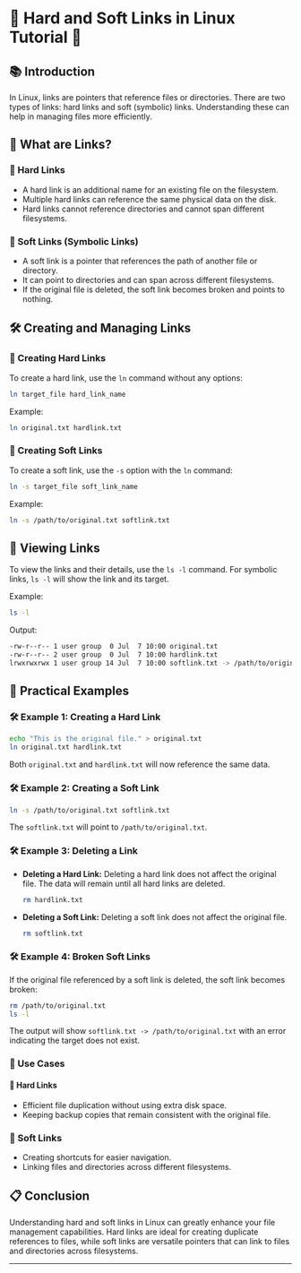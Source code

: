 # 🐧 Hard and Soft Links in Linux Tutorial 🐧

## 📚 Introduction

In Linux, links are pointers that reference files or directories. There are two types of links: hard links and soft (symbolic) links. Understanding these can help in managing files more efficiently.

## 🔗 What are Links?

### 📂 Hard Links

- A hard link is an additional name for an existing file on the filesystem.
- Multiple hard links can reference the same physical data on the disk.
- Hard links cannot reference directories and cannot span different filesystems.

### 🔗 Soft Links (Symbolic Links)

- A soft link is a pointer that references the path of another file or directory.
- It can point to directories and can span across different filesystems.
- If the original file is deleted, the soft link becomes broken and points to nothing.

## 🛠️ Creating and Managing Links

### 📂 Creating Hard Links

To create a hard link, use the `ln` command without any options:

```bash
ln target_file hard_link_name
```

Example:

```bash
ln original.txt hardlink.txt
```

### 🔗 Creating Soft Links

To create a soft link, use the `-s` option with the `ln` command:

```bash
ln -s target_file soft_link_name
```

Example:

```bash
ln -s /path/to/original.txt softlink.txt
```

## 👀 Viewing Links

To view the links and their details, use the `ls -l` command. For symbolic links, `ls -l` will show the link and its target.

Example:

```bash
ls -l
```

Output:

```bash
-rw-r--r-- 1 user group  0 Jul  7 10:00 original.txt
-rw-r--r-- 2 user group  0 Jul  7 10:00 hardlink.txt
lrwxrwxrwx 1 user group 14 Jul  7 10:00 softlink.txt -> /path/to/original.txt
```

## 🧰 Practical Examples

### 🛠️ Example 1: Creating a Hard Link

```bash
echo "This is the original file." > original.txt
ln original.txt hardlink.txt
```

Both `original.txt` and `hardlink.txt` will now reference the same data.

### 🛠️ Example 2: Creating a Soft Link

```bash
ln -s /path/to/original.txt softlink.txt
```

The `softlink.txt` will point to `/path/to/original.txt`.

### 🛠️ Example 3: Deleting a Link

- **Deleting a Hard Link:** Deleting a hard link does not affect the original file. The data will remain until all hard links are deleted.

  ```bash
  rm hardlink.txt
  ```

- **Deleting a Soft Link:** Deleting a soft link does not affect the original file.

  ```bash
  rm softlink.txt
  ```

### 🛠️ Example 4: Broken Soft Links

If the original file referenced by a soft link is deleted, the soft link becomes broken:

```bash
rm /path/to/original.txt
ls -l
```

The output will show `softlink.txt -> /path/to/original.txt` with an error indicating the target does not exist.

### 📝 Use Cases

#### 📂 Hard Links

- Efficient file duplication without using extra disk space.
- Keeping backup copies that remain consistent with the original file.

### 🔗 Soft Links

- Creating shortcuts for easier navigation.
- Linking files and directories across different filesystems.

## 📋 Conclusion

Understanding hard and soft links in Linux can greatly enhance your file management capabilities. Hard links are ideal for creating duplicate references to files, while soft links are versatile pointers that can link to files and directories across filesystems.

---
